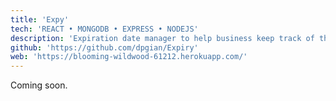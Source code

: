 ```yaml
---
title: 'Expy'
tech: 'REACT • MONGODB • EXPRESS • NODEJS'
description: 'Expiration date manager to help business keep track of their products shelves lives and keep everything organized.'
github: 'https://github.com/dpgian/Expiry'
web: 'https://blooming-wildwood-61212.herokuapp.com/'
---
```


Coming soon.